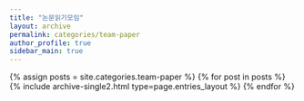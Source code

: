 ```yaml
---
title: "논문읽기모임"
layout: archive
permalink: categories/team-paper
author_profile: true
sidebar_main: true
---
```



{% assign posts = site.categories.team-paper %}
{% for post in posts %} {% include archive-single2.html type=page.entries_layout %} {% endfor %}